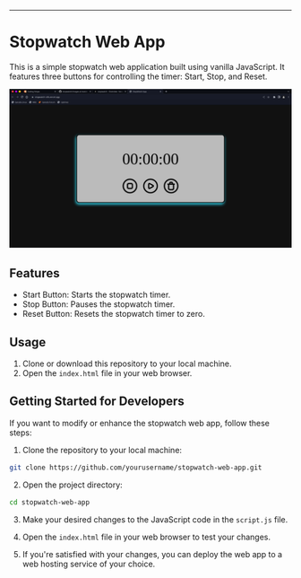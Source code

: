 

---

# Stopwatch Web App

This is a simple stopwatch web application built using vanilla JavaScript. It features three buttons for controlling the timer: Start, Stop, and Reset.

![Stopwatch App Screenshot](./images//Screenshot%20from%202023-08-28%2012-27-33.png)

## Features

- Start Button: Starts the stopwatch timer.
- Stop Button: Pauses the stopwatch timer.
- Reset Button: Resets the stopwatch timer to zero.

## Usage

1. Clone or download this repository to your local machine.
2. Open the `index.html` file in your web browser.

## Getting Started for Developers

If you want to modify or enhance the stopwatch web app, follow these steps:

1. Clone the repository to your local machine:

```bash
git clone https://github.com/yourusername/stopwatch-web-app.git
```

2. Open the project directory:

```bash
cd stopwatch-web-app
```

3. Make your desired changes to the JavaScript code in the `script.js` file.

4. Open the `index.html` file in your web browser to test your changes.

5. If you're satisfied with your changes, you can deploy the web app to a web hosting service of your choice.
